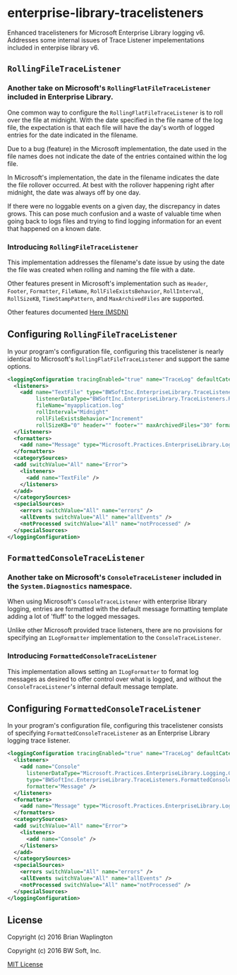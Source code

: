 # enterprise-library-tracelisteners
Enhanced tracelisteners for Microsoft Enterprise Library logging v6.  
Addresses some internal issues of Trace Listener impelementations included in enterpise library v6.

## `RollingFileTraceListener`
### Another take on Microsoft's `RollingFlatFileTraceListener` included in Enterprise Library.  

One common way to configure the `RollingFlatFileTraceListener` is to roll over the file at midnight. With the date specified in the file name of the log file, the expectation is that each file will have the day's worth of logged entries for the date indicated in the filename.

Due to a bug (feature) in the Microsoft implementation, the date used in the file names does not indicate the date of the entries contained within the log file.

In Microsoft's implementation, the date in the filename indicates the date the file rollover occurred.  At best with the rollover happening right after midnight, the date was always off by one day. 

If there were no loggable events on a given day, the discrepancy in dates grows. This can pose much confusion and a waste of valuable time when going back to logs files and trying to find logging information for an event that happened on a known date.

### Introducing `RollingFileTraceListener`
This implementation addresses the filename's date issue by using the date the file was created when rolling and naming the file with a date. 

Other features present in Microsoft's implementation such as `Header`, `Footer`, `Formatter`, `FileName`, `RollFileExistsBehavior`, `RollInterval`, `RollSizeKB`, `TimeStampPattern`, and `MaxArchivedFiles` are supported.

Other features documented [Here (MSDN)](https://msdn.microsoft.com/en-us/library/microsoft.practices.enterpriselibrary.logging.configuration.rollingflatfiletracelistenerdata_properties.aspx)

## Configuring `RollingFileTraceListener`
In your program's configuration file, configuring this tracelistener is nearly identical to Microsoft's `RollingFlatFileTraceListener` and support the same options.

``` XML
<loggingConfiguration tracingEnabled="true" name="TraceLog" defaultCategory="Information">
  <listeners>
    <add name="TextFile" type="BWSoftInc.EnterpriseLibrary.TraceListeners.RollingFileTraceListener, BWSoftInc.EnterpriseLibrary.TraceListeners"
         listenerDataType="BWSoftInc.EnterpriseLibrary.TraceListeners.RollingFileTraceListenerData, BWSoftInc.EnterpriseLibrary.TraceListeners"
         fileName="myapplication.log" 
         rollInterval="Midnight" 
         rollFileExistsBehavior="Increment" 
         rollSizeKB="0" header="" footer="" maxArchivedFiles="30" formatter="Message" />
  </listeners>
  <formatters>
    <add name="Message" type="Microsoft.Practices.EnterpriseLibrary.Logging.Formatters.TextFormatter, Microsoft.Practices.EnterpriseLibrary.Logging" template="{message}" />
  </formatters>
  <categorySources>
  <add switchValue="All" name="Error">
    <listeners>
      <add name="TextFile" />
    </listeners>
  </add>
  </categorySources>
  <specialSources>
    <errors switchValue="All" name="errors" />
    <allEvents switchValue="All" name="allEvents" />
    <notProcessed switchValue="All" name="notProcessed" />
  </specialSources>
</loggingConfiguration>
```

## `FormattedConsoleTraceListener`
### Another take on Microsoft's `ConsoleTraceListener` included in the `System.Diagnostics` namespace.

When using Microsoft's `ConsoleTraceListener` with enterprise library logging, entries are formatted with the default message formatting template adding a lot of 'fluff' to the logged messages. 

Unlike other Microsoft provided trace listeners, there are no provisions for specifying an `ILogFormatter` implementation to the `ConsoleTraceListener`.

### Introducing `FormattedConsoleTraceListener`
This implementation allows setting an `ILogFormatter` to format log messages as desired to offer control over what is logged, and without the `ConsoleTraceListener`'s internal default message template.

## Configuring `FormattedConsoleTraceListener`
In your program's configuration file, configuring this tracelistener consists of specifying `FormattedConsoleTraceListener` as an Enterprise Library logging trace listener.

``` XML
<loggingConfiguration tracingEnabled="true" name="TraceLog" defaultCategory="Information">
  <listeners>
    <add name="Console" 
      listenerDataType="Microsoft.Practices.EnterpriseLibrary.Logging.Configuration.CustomTraceListenerData, Microsoft.Practices.EnterpriseLibrary.Logging"
      type="BWSoftInc.EnterpriseLibrary.TraceListeners.FormattedConsoleTraceListener, BWSoftInc.EnterpriseLibrary.TraceListeners"
      formatter="Message" />
  </listeners>
  <formatters>
    <add name="Message" type="Microsoft.Practices.EnterpriseLibrary.Logging.Formatters.TextFormatter, Microsoft.Practices.EnterpriseLibrary.Logging" template="{message}" />
  </formatters>
  <categorySources>
  <add switchValue="All" name="Error">
    <listeners>
      <add name="Console" />
    </listeners>
  </add>
  </categorySources>
  <specialSources>
    <errors switchValue="All" name="errors" />
    <allEvents switchValue="All" name="allEvents" />
    <notProcessed switchValue="All" name="notProcessed" />
  </specialSources>
</loggingConfiguration>
```

## License

Copyright (c) 2016 Brian Waplington

Copyright (c) 2016 BW Soft, Inc.

[MIT License](https://raw.githubusercontent.com/bwsoftinc/enterprise-library-tracelisteners/master/LICENSE)
